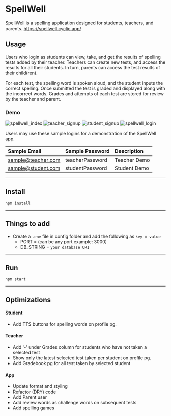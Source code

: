 # SpellWell

SpellWell is a spelling application designed for students, teachers, and parents. 
https://spellwell.cyclic.app/

## Usage

Users who login as students can view, take, and get the results of spelling tests added by their teacher. Teachers can create new tests, and access the results for all their students. In turn, parents can access the test results of their child(ren).

For each test, the spelling word is spoken aloud, and the student inputs the correct spelling. Once submitted the test is graded and displayed along with the incorrect words.  Grades and attempts of each test are stored for review by the teacher and parent.

### Demo


![spellwell_index](https://user-images.githubusercontent.com/67307808/193940903-dfc112fd-0884-4f00-bcd3-0910ccf9e0a2.png)
![teacher_signup](https://user-images.githubusercontent.com/67307808/193940934-d80175e6-14a7-4fb2-bf88-1ac7d466df84.png)
![student_signup](https://user-images.githubusercontent.com/67307808/193940945-43bc19ec-b13e-4e56-8f8f-bf598dd5a34a.png)
![spellwell_login](https://user-images.githubusercontent.com/67307808/193941015-fbb190d1-dd06-461b-9aef-3bee5338fa58.png)

Users may use these sample logins for a demonstration of the SpellWell app.


| Sample Email | Sample Password | Description  |
| :-------- | :------- | :------------------------- |
| sample@teacher.com| teacherPassword | Teacher Demo |
| sample@student.com| studentPassword| Student Demo |

---

## Install

`npm install`

---

## Things to add

- Create a `.env` file in config folder and add the following as `key = value`
  - PORT = (can be any port example: 3000)
  - DB_STRING = `your database URI`

---

## Run

`npm start`

---

## Optimizations

#### Student
- Add TTS buttons for spelling words on profile pg.

#### Teacher
- Add  '-' under Grades column for students who have not taken a selected test
- Show only the latest selected test taken per student on profile pg.
- Add Gradebook pg for all test taken by selected student

#### App
- Update format and styling
- Refactor (DRY) code
- Add Parent user
- Add review words as challenge words on subsequent tests
- Add spelling games
